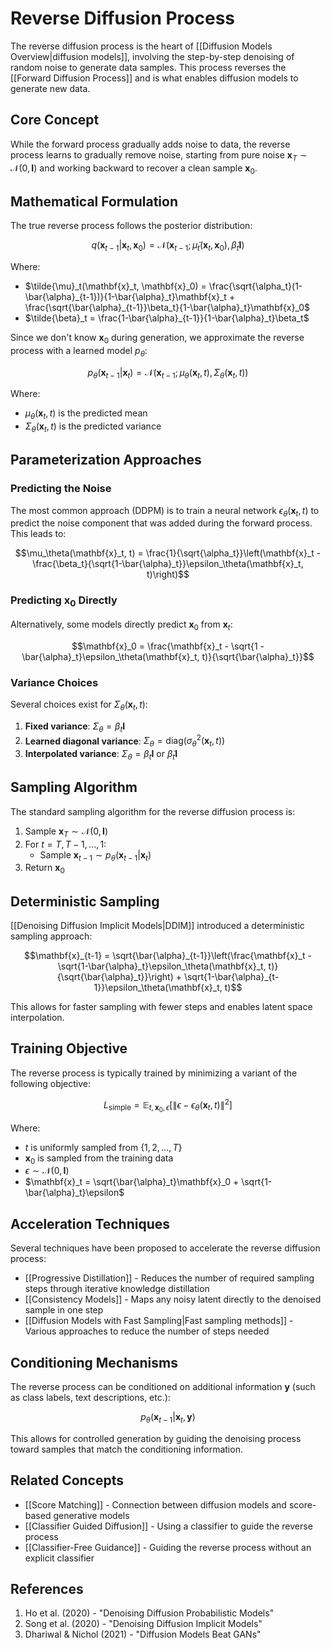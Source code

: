 # Reverse Diffusion Process

The reverse diffusion process is the heart of [[Diffusion Models Overview|diffusion models]], involving the step-by-step denoising of random noise to generate data samples. This process reverses the [[Forward Diffusion Process]] and is what enables diffusion models to generate new data.

## Core Concept

While the forward process gradually adds noise to data, the reverse process learns to gradually remove noise, starting from pure noise $\mathbf{x}_T \sim \mathcal{N}(0, \mathbf{I})$ and working backward to recover a clean sample $\mathbf{x}_0$.

## Mathematical Formulation

The true reverse process follows the posterior distribution:

$$q(\mathbf{x}_{t-1} | \mathbf{x}_t, \mathbf{x}_0) = \mathcal{N}(\mathbf{x}_{t-1}; \tilde{\mu}_t(\mathbf{x}_t, \mathbf{x}_0), \tilde{\beta}_t \mathbf{I})$$

Where:
- $\tilde{\mu}_t(\mathbf{x}_t, \mathbf{x}_0) = \frac{\sqrt{\alpha_t}(1-\bar{\alpha}_{t-1})}{1-\bar{\alpha}_t}\mathbf{x}_t + \frac{\sqrt{\bar{\alpha}_{t-1}}\beta_t}{1-\bar{\alpha}_t}\mathbf{x}_0$
- $\tilde{\beta}_t = \frac{1-\bar{\alpha}_{t-1}}{1-\bar{\alpha}_t}\beta_t$

Since we don't know $\mathbf{x}_0$ during generation, we approximate the reverse process with a learned model $p_\theta$:

$$p_\theta(\mathbf{x}_{t-1} | \mathbf{x}_t) = \mathcal{N}(\mathbf{x}_{t-1}; \mu_\theta(\mathbf{x}_t, t), \Sigma_\theta(\mathbf{x}_t, t))$$

Where:
- $\mu_\theta(\mathbf{x}_t, t)$ is the predicted mean
- $\Sigma_\theta(\mathbf{x}_t, t)$ is the predicted variance

## Parameterization Approaches

### Predicting the Noise

The most common approach (DDPM) is to train a neural network $\epsilon_\theta(\mathbf{x}_t, t)$ to predict the noise component that was added during the forward process. This leads to:

$$\mu_\theta(\mathbf{x}_t, t) = \frac{1}{\sqrt{\alpha_t}}\left(\mathbf{x}_t - \frac{\beta_t}{\sqrt{1-\bar{\alpha}_t}}\epsilon_\theta(\mathbf{x}_t, t)\right)$$

### Predicting $\mathbf{x}_0$ Directly

Alternatively, some models directly predict $\mathbf{x}_0$ from $\mathbf{x}_t$:

$$\mathbf{x}_0 = \frac{\mathbf{x}_t - \sqrt{1 - \bar{\alpha}_t}\epsilon_\theta(\mathbf{x}_t, t)}{\sqrt{\bar{\alpha}_t}}$$

### Variance Choices

Several choices exist for $\Sigma_\theta(\mathbf{x}_t, t)$:

1. **Fixed variance**: $\Sigma_\theta = \beta_t \mathbf{I}$
2. **Learned diagonal variance**: $\Sigma_\theta = \text{diag}(\sigma^2_\theta(\mathbf{x}_t, t))$
3. **Interpolated variance**: $\Sigma_\theta = \beta_t \mathbf{I}$ or $\tilde{\beta}_t \mathbf{I}$

## Sampling Algorithm

The standard sampling algorithm for the reverse diffusion process is:

1. Sample $\mathbf{x}_T \sim \mathcal{N}(0, \mathbf{I})$
2. For $t = T, T-1, \ldots, 1$:
   - Sample $\mathbf{x}_{t-1} \sim p_\theta(\mathbf{x}_{t-1} | \mathbf{x}_t)$
3. Return $\mathbf{x}_0$

## Deterministic Sampling

[[Denoising Diffusion Implicit Models|DDIM]] introduced a deterministic sampling approach:

$$\mathbf{x}_{t-1} = \sqrt{\bar{\alpha}_{t-1}}\left(\frac{\mathbf{x}_t - \sqrt{1-\bar{\alpha}_t}\epsilon_\theta(\mathbf{x}_t, t)}{\sqrt{\bar{\alpha}_t}}\right) + \sqrt{1-\bar{\alpha}_{t-1}}\epsilon_\theta(\mathbf{x}_t, t)$$

This allows for faster sampling with fewer steps and enables latent space interpolation.

## Training Objective

The reverse process is typically trained by minimizing a variant of the following objective:

$$L_\text{simple} = \mathbb{E}_{t, \mathbf{x}_0, \epsilon} \left[ \| \epsilon - \epsilon_\theta(\mathbf{x}_t, t) \|^2 \right]$$

Where:
- $t$ is uniformly sampled from $\{1, 2, \ldots, T\}$
- $\mathbf{x}_0$ is sampled from the training data
- $\epsilon \sim \mathcal{N}(0, \mathbf{I})$
- $\mathbf{x}_t = \sqrt{\bar{\alpha}_t}\mathbf{x}_0 + \sqrt{1-\bar{\alpha}_t}\epsilon$

## Acceleration Techniques

Several techniques have been proposed to accelerate the reverse diffusion process:

- [[Progressive Distillation]] - Reduces the number of required sampling steps through iterative knowledge distillation
- [[Consistency Models]] - Maps any noisy latent directly to the denoised sample in one step
- [[Diffusion Models with Fast Sampling|Fast sampling methods]] - Various approaches to reduce the number of steps needed

## Conditioning Mechanisms

The reverse process can be conditioned on additional information $\mathbf{y}$ (such as class labels, text descriptions, etc.):

$$p_\theta(\mathbf{x}_{t-1} | \mathbf{x}_t, \mathbf{y})$$

This allows for controlled generation by guiding the denoising process toward samples that match the conditioning information.

## Related Concepts

- [[Score Matching]] - Connection between diffusion models and score-based generative models
- [[Classifier Guided Diffusion]] - Using a classifier to guide the reverse process
- [[Classifier-Free Guidance]] - Guiding the reverse process without an explicit classifier

## References

1. Ho et al. (2020) - "Denoising Diffusion Probabilistic Models"
2. Song et al. (2020) - "Denoising Diffusion Implicit Models"
3. Dhariwal & Nichol (2021) - "Diffusion Models Beat GANs" 